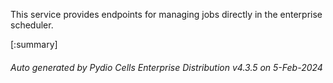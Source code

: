 






This service provides endpoints for managing jobs directly in the enterprise scheduler.

[:summary]

###### Auto generated by Pydio Cells Enterprise Distribution v4.3.5 on 5-Feb-2024
